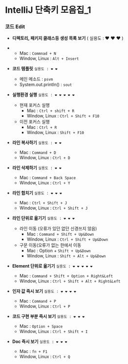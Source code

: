 # IntelliJ 단축키 모음집_1

### 코드 Edit

- **디렉토리, 패키지 클래스등 생성 목록 보기** ( 실용도 : ❤️ ❤️ ❤️ )
- - Mac : ```Commnad + N```
  - Window, Linux : ```Alt + Insert```


- **코드 템플릿** ```실용도 : ❤️ ❤️```
  - 메인 메소드 : ```psvm```
  - System.out.println() : ```sout```


- **실행환경 실행** ```실용도 : ❤️ ❤️ ❤️ ❤️ ❤️```
  - 현재 포커스 실행
    - Mac : ```Ctrl + shift + R```
    - Window, Linux : ```Ctrl + Shift + F10```
  - 이전 포커스 실행
    - Mac : ```Ctrl + R```
    - Window, Linux : ```Shift + F10```


- **라인 복사하기** ```실용도 : ❤️ ❤️```
  - Mac : ```Command + D```
  - Window, Linux : ```Ctrl + D```


- **라인 삭제하기** ```실용도 : ❤️ ❤️```
  - Mac : ```Command + Back Space```
  - Window, Linux : ```Ctrl + Y```


- **라인 합치기** ```실용도 : ❤️ ❤️ ❤️```
  - Mac : ```Ctrl + Shift + J```
  - Window, Linux : ```Ctrl + Shift + J```


- **라인 단위로 옮기기** ```실용도 : ❤️ ❤️ ❤️```
  - 라인 이동 (오류가 있던 없던 신경쓰지 않음)
    - Mac : ```Command + Shift + Up&Down```
    - Window, Linux : ```Ctrl + Shift + Up&Down```
  - 구문 이동(오류가 없는 한에서 이동
    - Mac : Option + ```Shift + Up&Down```
    - Window, Linux : ```Shift + Alt + Up&Down```


- **Element 단위로 옮기기** ```실용도 : ❤️ ❤️ ❤️ ❤️ ❤️```
  - Mac : ```Command + Shift + Option + Right&Left```
  - Window, Linux : ```Ctrl + Shift + Alt + Right&Left```


- **인자 값 즉시 보기**  ```실용도 : ❤️ ❤️ ❤️ ❤️```
  - Mac : ```Command + P```
  - Window, Linux : ```Ctrl + P```


- **코드 구현 부분 즉시 보기** ```실용도 : ❤️ ❤️ ❤️```
  - Mac : ```Option + Space```
  - Window, Linux : ```Ctrl + Shift + I```


- **Doc 즉시 보기** ```실용도 : ❤️ ❤️ ❤️```
  - Mac : ```fn + F1```
  - Window, Linux : ```Ctrl + Q```

